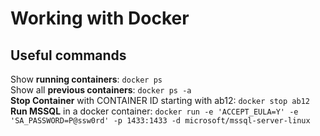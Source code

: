 # Working with Docker

## Useful commands
Show **running containers**: `docker ps`    
Show all **previous containers**: `docker ps -a`    
**Stop Container** with CONTAINER ID starting with ab12: `docker stop ab12`        
**Run MSSQL** in a docker container: `docker run -e 'ACCEPT_EULA=Y' -e 'SA_PASSWORD=P@ssw0rd' -p 1433:1433 -d microsoft/mssql-server-linux`